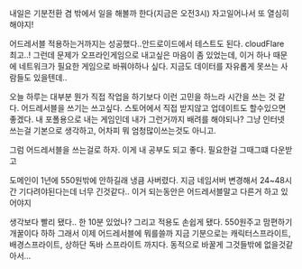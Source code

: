 내일은 기분전환 겸 밖에서 일을 해볼까 한다(지금은 오전3시)
자고일어나서 또 열심히 해야지!

어드레서블 적용하는거까지는 성공했다..안드로이드에서 테스트도 된다. cloudFlare 최고..!
그런데 문제가 오프라인게임으로 내고싶은 마음이 좀 있었는데, 이거 하나 때문에 네트워크가 필요한 게임으로 바꿔야하나 싶다. 지금도 데이터를 자유롭게 못쓰는 사람들도 있을텐데..

오늘 하루는 대부분 뭔가 직접 작업을 하기보다 이런 고민을 하느라 시간을 쓰는 것 같다. 어드레서블을 쓰기는 쓰고싶다. 스토어에서 직접 받지않고 업데이트도 할수있으면 좋겠다. 내 포폴용으로 내는 게임인데 내가 그런거까지 배려를 해야되나? 그냥 인터넷 쓰는걸 기본으로 생각하고, 어차피 뭐 엄청많이쓰는것도 아니고. 

그럼 어드레서블을 쓰는걸로 하자. 이게 내 공부도 되고 좋다. 필요한걸 그때그떄 다운받고

도메인이 1년에 550원밖에 안하길래 냉큼 사버렸다. 지금 네임서버 변경해서 24~48시간 기다려야된다는데 너무 긴것같다.. 이거 되는동안은 어드레서블말고 다른거 하고 있어야지

생각보다 빨리 됐다.. 한 10분 있었나? 그리고 적용도 손쉽게 됐다. 550원주고 맘편하기 개꿀이다 하하 그래서 이제 어드레서블에 뭐를쓸까 지금 기분으로는 캐릭터스프라이트, 배경스프라이트, 상하단 독바 스프라이트 까지다. 동적으로 바꿀게 그것들밖에 없을것같아서...


